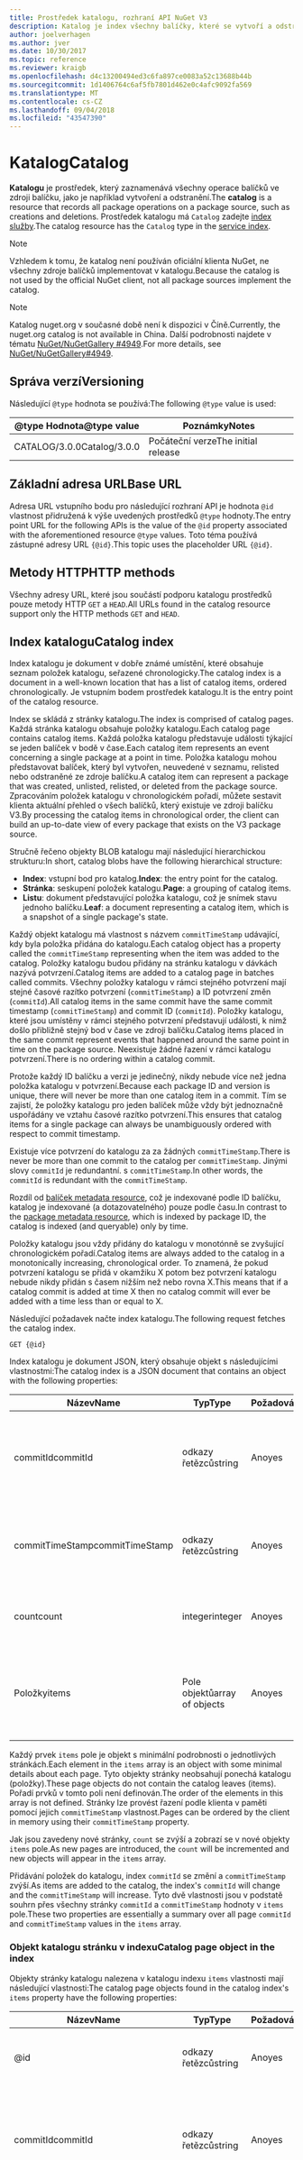 ```yaml
---
title: Prostředek katalogu, rozhraní API NuGet V3
description: Katalog je index všechny balíčky, které se vytvoří a odstraní na nuget.org.
author: joelverhagen
ms.author: jver
ms.date: 10/30/2017
ms.topic: reference
ms.reviewer: kraigb
ms.openlocfilehash: d4c13200494ed3c6fa897ce0083a52c13688b44b
ms.sourcegitcommit: 1d1406764c6af5fb7801d462e0c4afc9092fa569
ms.translationtype: MT
ms.contentlocale: cs-CZ
ms.lasthandoff: 09/04/2018
ms.locfileid: "43547390"
---
```

# <a name="catalog"></a><span data-ttu-id="dc92c-103">Katalog</span><span class="sxs-lookup"><span data-stu-id="dc92c-103">Catalog</span></span>

<span data-ttu-id="dc92c-104">**Katalogu** je prostředek, který zaznamenává všechny operace balíčků ve zdroji balíčku, jako je například vytvoření a odstranění.</span><span class="sxs-lookup"><span data-stu-id="dc92c-104">The **catalog** is a resource that records all package operations on a package source, such as creations and deletions.</span></span> <span data-ttu-id="dc92c-105">Prostředek katalogu má `Catalog` zadejte [index služby](service-index.md).</span><span class="sxs-lookup"><span data-stu-id="dc92c-105">The catalog resource has the `Catalog` type in the [service index](service-index.md).</span></span>

> [!Note]
> <span data-ttu-id="dc92c-106">Vzhledem k tomu, že katalog není používán oficiální klienta NuGet, ne všechny zdroje balíčků implementovat v katalogu.</span><span class="sxs-lookup"><span data-stu-id="dc92c-106">Because the catalog is not used by the official NuGet client, not all package sources implement the catalog.</span></span>

> [!Note]
> <span data-ttu-id="dc92c-107">Katalog nuget.org v současné době není k dispozici v Číně.</span><span class="sxs-lookup"><span data-stu-id="dc92c-107">Currently, the nuget.org catalog is not available in China.</span></span> <span data-ttu-id="dc92c-108">Další podrobnosti najdete v tématu [NuGet/NuGetGallery #4949](https://github.com/NuGet/NuGetGallery/issues/4949).</span><span class="sxs-lookup"><span data-stu-id="dc92c-108">For more details, see [NuGet/NuGetGallery#4949](https://github.com/NuGet/NuGetGallery/issues/4949).</span></span>

## <a name="versioning"></a><span data-ttu-id="dc92c-109">Správa verzí</span><span class="sxs-lookup"><span data-stu-id="dc92c-109">Versioning</span></span>

<span data-ttu-id="dc92c-110">Následující `@type` hodnota se používá:</span><span class="sxs-lookup"><span data-stu-id="dc92c-110">The following `@type` value is used:</span></span>

<span data-ttu-id="dc92c-111">@type Hodnota</span><span class="sxs-lookup"><span data-stu-id="dc92c-111">@type value</span></span>   | <span data-ttu-id="dc92c-112">Poznámky</span><span class="sxs-lookup"><span data-stu-id="dc92c-112">Notes</span></span>
------------- | -----
<span data-ttu-id="dc92c-113">CATALOG/3.0.0</span><span class="sxs-lookup"><span data-stu-id="dc92c-113">Catalog/3.0.0</span></span> | <span data-ttu-id="dc92c-114">Počáteční verze</span><span class="sxs-lookup"><span data-stu-id="dc92c-114">The initial release</span></span>

## <a name="base-url"></a><span data-ttu-id="dc92c-115">Základní adresa URL</span><span class="sxs-lookup"><span data-stu-id="dc92c-115">Base URL</span></span>

<span data-ttu-id="dc92c-116">Adresa URL vstupního bodu pro následující rozhraní API je hodnota `@id` vlastnost přidružená k výše uvedených prostředků `@type` hodnoty.</span><span class="sxs-lookup"><span data-stu-id="dc92c-116">The entry point URL for the following APIs is the value of the `@id` property associated with the aforementioned resource `@type` values.</span></span> <span data-ttu-id="dc92c-117">Toto téma používá zástupné adresy URL `{@id}`.</span><span class="sxs-lookup"><span data-stu-id="dc92c-117">This topic uses the placeholder URL `{@id}`.</span></span>

## <a name="http-methods"></a><span data-ttu-id="dc92c-118">Metody HTTP</span><span class="sxs-lookup"><span data-stu-id="dc92c-118">HTTP methods</span></span>

<span data-ttu-id="dc92c-119">Všechny adresy URL, které jsou součástí podporu katalogu prostředků pouze metody HTTP `GET` a `HEAD`.</span><span class="sxs-lookup"><span data-stu-id="dc92c-119">All URLs found in the catalog resource support only the HTTP methods `GET` and `HEAD`.</span></span>

## <a name="catalog-index"></a><span data-ttu-id="dc92c-120">Index katalogu</span><span class="sxs-lookup"><span data-stu-id="dc92c-120">Catalog index</span></span>

<span data-ttu-id="dc92c-121">Index katalogu je dokument v dobře známé umístění, které obsahuje seznam položek katalogu, seřazené chronologicky.</span><span class="sxs-lookup"><span data-stu-id="dc92c-121">The catalog index is a document in a well-known location that has a list of catalog items, ordered chronologically.</span></span> <span data-ttu-id="dc92c-122">Je vstupním bodem prostředek katalogu.</span><span class="sxs-lookup"><span data-stu-id="dc92c-122">It is the entry point of the catalog resource.</span></span>

<span data-ttu-id="dc92c-123">Index se skládá z stránky katalogu.</span><span class="sxs-lookup"><span data-stu-id="dc92c-123">The index is comprised of catalog pages.</span></span> <span data-ttu-id="dc92c-124">Každá stránka katalogu obsahuje položky katalogu.</span><span class="sxs-lookup"><span data-stu-id="dc92c-124">Each catalog page contains catalog items.</span></span> <span data-ttu-id="dc92c-125">Každá položka katalogu představuje události týkající se jeden balíček v bodě v čase.</span><span class="sxs-lookup"><span data-stu-id="dc92c-125">Each catalog item represents an event concerning a single package at a point in time.</span></span> <span data-ttu-id="dc92c-126">Položka katalogu mohou představovat balíček, který byl vytvořen, neuvedené v seznamu, relisted nebo odstraněné ze zdroje balíčku.</span><span class="sxs-lookup"><span data-stu-id="dc92c-126">A catalog item can represent a package that was created, unlisted, relisted, or deleted from the package source.</span></span> <span data-ttu-id="dc92c-127">Zpracováním položek katalogu v chronologickém pořadí, můžete sestavit klienta aktuální přehled o všech balíčků, který existuje ve zdroji balíčku V3.</span><span class="sxs-lookup"><span data-stu-id="dc92c-127">By processing the catalog items in chronological order, the client can build an up-to-date view of every package that exists on the V3 package source.</span></span>

<span data-ttu-id="dc92c-128">Stručně řečeno objekty BLOB katalogu mají následující hierarchickou strukturu:</span><span class="sxs-lookup"><span data-stu-id="dc92c-128">In short, catalog blobs have the following hierarchical structure:</span></span>

- <span data-ttu-id="dc92c-129">**Index**: vstupní bod pro katalog.</span><span class="sxs-lookup"><span data-stu-id="dc92c-129">**Index**: the entry point for the catalog.</span></span>
- <span data-ttu-id="dc92c-130">**Stránka**: seskupení položek katalogu.</span><span class="sxs-lookup"><span data-stu-id="dc92c-130">**Page**: a grouping of catalog items.</span></span>
- <span data-ttu-id="dc92c-131">**Listu**: dokument představující položka katalogu, což je snímek stavu jednoho balíčku.</span><span class="sxs-lookup"><span data-stu-id="dc92c-131">**Leaf**: a document representing a catalog item, which is a snapshot of a single package's state.</span></span>

<span data-ttu-id="dc92c-132">Každý objekt katalogu má vlastnost s názvem `commitTimeStamp` udávající, kdy byla položka přidána do katalogu.</span><span class="sxs-lookup"><span data-stu-id="dc92c-132">Each catalog object has a property called the `commitTimeStamp` representing when the item was added to the catalog.</span></span> <span data-ttu-id="dc92c-133">Položky katalogu budou přidány na stránku katalogu v dávkách nazývá potvrzení.</span><span class="sxs-lookup"><span data-stu-id="dc92c-133">Catalog items are added to a catalog page in batches called commits.</span></span> <span data-ttu-id="dc92c-134">Všechny položky katalogu v rámci stejného potvrzení mají stejné časové razítko potvrzení (`commitTimeStamp`) a ID potvrzení změn (`commitId`).</span><span class="sxs-lookup"><span data-stu-id="dc92c-134">All catalog items in the same commit have the same commit timestamp (`commitTimeStamp`) and commit ID (`commitId`).</span></span> <span data-ttu-id="dc92c-135">Položky katalogu, které jsou umístěny v rámci stejného potvrzení představují události, k nimž došlo přibližně stejný bod v čase ve zdroji balíčku.</span><span class="sxs-lookup"><span data-stu-id="dc92c-135">Catalog items placed in the same commit represent events that happened around the same point in time on the package source.</span></span> <span data-ttu-id="dc92c-136">Neexistuje žádné řazení v rámci katalogu potvrzení.</span><span class="sxs-lookup"><span data-stu-id="dc92c-136">There is no ordering within a catalog commit.</span></span>

<span data-ttu-id="dc92c-137">Protože každý ID balíčku a verzi je jedinečný, nikdy nebude více než jedna položka katalogu v potvrzení.</span><span class="sxs-lookup"><span data-stu-id="dc92c-137">Because each package ID and version is unique, there will never be more than one catalog item in a commit.</span></span> <span data-ttu-id="dc92c-138">Tím se zajistí, že položky katalogu pro jeden balíček může vždy být jednoznačně uspořádány ve vztahu časové razítko potvrzení.</span><span class="sxs-lookup"><span data-stu-id="dc92c-138">This ensures that catalog items for a single package can always be unambiguously ordered with respect to commit timestamp.</span></span>

<span data-ttu-id="dc92c-139">Existuje více potvrzení do katalogu za za žádných `commitTimeStamp`.</span><span class="sxs-lookup"><span data-stu-id="dc92c-139">There is never be more than one commit to the catalog per `commitTimeStamp`.</span></span> <span data-ttu-id="dc92c-140">Jinými slovy `commitId` je redundantní. s `commitTimeStamp`.</span><span class="sxs-lookup"><span data-stu-id="dc92c-140">In other words, the `commitId` is redundant with the `commitTimeStamp`.</span></span>

<span data-ttu-id="dc92c-141">Rozdíl od [balíček metadata resource](registration-base-url-resource.md), což je indexované podle ID balíčku, katalog je indexované (a dotazovatelného) pouze podle času.</span><span class="sxs-lookup"><span data-stu-id="dc92c-141">In contrast to the [package metadata resource](registration-base-url-resource.md), which is indexed by package ID, the catalog is indexed (and queryable) only by time.</span></span>

<span data-ttu-id="dc92c-142">Položky katalogu jsou vždy přidány do katalogu v monotónně se zvyšující chronologickém pořadí.</span><span class="sxs-lookup"><span data-stu-id="dc92c-142">Catalog items are always added to the catalog in a monotonically increasing, chronological order.</span></span> <span data-ttu-id="dc92c-143">To znamená, že pokud potvrzení katalogu se přidá v okamžiku X potom bez potvrzení katalogu nebude nikdy přidán s časem nižším než nebo rovna X.</span><span class="sxs-lookup"><span data-stu-id="dc92c-143">This means that if a catalog commit is added at time X then no catalog commit will ever be added with a time less than or equal to X.</span></span>

<span data-ttu-id="dc92c-144">Následující požadavek načte index katalogu.</span><span class="sxs-lookup"><span data-stu-id="dc92c-144">The following request fetches the catalog index.</span></span>

    GET {@id}

<span data-ttu-id="dc92c-145">Index katalogu je dokument JSON, který obsahuje objekt s následujícími vlastnostmi:</span><span class="sxs-lookup"><span data-stu-id="dc92c-145">The catalog index is a JSON document that contains an object with the following properties:</span></span>

<span data-ttu-id="dc92c-146">Název</span><span class="sxs-lookup"><span data-stu-id="dc92c-146">Name</span></span>            | <span data-ttu-id="dc92c-147">Typ</span><span class="sxs-lookup"><span data-stu-id="dc92c-147">Type</span></span>             | <span data-ttu-id="dc92c-148">Požadováno</span><span class="sxs-lookup"><span data-stu-id="dc92c-148">Required</span></span> | <span data-ttu-id="dc92c-149">Poznámky</span><span class="sxs-lookup"><span data-stu-id="dc92c-149">Notes</span></span>
--------------- | ---------------- | -------- | -----
<span data-ttu-id="dc92c-150">commitId</span><span class="sxs-lookup"><span data-stu-id="dc92c-150">commitId</span></span>        | <span data-ttu-id="dc92c-151">odkazy řetězců</span><span class="sxs-lookup"><span data-stu-id="dc92c-151">string</span></span>           | <span data-ttu-id="dc92c-152">Ano</span><span class="sxs-lookup"><span data-stu-id="dc92c-152">yes</span></span>      | <span data-ttu-id="dc92c-153">Jedinečné ID přidružené k nejnovějším potvrzení</span><span class="sxs-lookup"><span data-stu-id="dc92c-153">A unique ID associated with the most recent commit</span></span>
<span data-ttu-id="dc92c-154">commitTimeStamp</span><span class="sxs-lookup"><span data-stu-id="dc92c-154">commitTimeStamp</span></span> | <span data-ttu-id="dc92c-155">odkazy řetězců</span><span class="sxs-lookup"><span data-stu-id="dc92c-155">string</span></span>           | <span data-ttu-id="dc92c-156">Ano</span><span class="sxs-lookup"><span data-stu-id="dc92c-156">yes</span></span>      | <span data-ttu-id="dc92c-157">Časové razítko poslední potvrzení změn</span><span class="sxs-lookup"><span data-stu-id="dc92c-157">A timestamp of the most recent commit</span></span>
<span data-ttu-id="dc92c-158">count</span><span class="sxs-lookup"><span data-stu-id="dc92c-158">count</span></span>           | <span data-ttu-id="dc92c-159">integer</span><span class="sxs-lookup"><span data-stu-id="dc92c-159">integer</span></span>          | <span data-ttu-id="dc92c-160">Ano</span><span class="sxs-lookup"><span data-stu-id="dc92c-160">yes</span></span>      | <span data-ttu-id="dc92c-161">Počet stránek v indexu</span><span class="sxs-lookup"><span data-stu-id="dc92c-161">The number of pages in the index</span></span>
<span data-ttu-id="dc92c-162">Položky</span><span class="sxs-lookup"><span data-stu-id="dc92c-162">items</span></span>           | <span data-ttu-id="dc92c-163">Pole objektů</span><span class="sxs-lookup"><span data-stu-id="dc92c-163">array of objects</span></span> | <span data-ttu-id="dc92c-164">Ano</span><span class="sxs-lookup"><span data-stu-id="dc92c-164">yes</span></span>      | <span data-ttu-id="dc92c-165">Pole objektů, každý objekt představující stránku</span><span class="sxs-lookup"><span data-stu-id="dc92c-165">A array of objects, each object representing a page</span></span>

<span data-ttu-id="dc92c-166">Každý prvek `items` pole je objekt s minimální podrobnosti o jednotlivých stránkách.</span><span class="sxs-lookup"><span data-stu-id="dc92c-166">Each element in the `items` array is an object with some minimal details about each page.</span></span> <span data-ttu-id="dc92c-167">Tyto objekty stránky neobsahují ponechá katalogu (položky).</span><span class="sxs-lookup"><span data-stu-id="dc92c-167">These page objects do not contain the catalog leaves (items).</span></span> <span data-ttu-id="dc92c-168">Pořadí prvků v tomto poli není definován.</span><span class="sxs-lookup"><span data-stu-id="dc92c-168">The order of the elements in this array is not defined.</span></span> <span data-ttu-id="dc92c-169">Stránky lze provést řazení podle klienta v paměti pomocí jejich `commitTimeStamp` vlastnost.</span><span class="sxs-lookup"><span data-stu-id="dc92c-169">Pages can be ordered by the client in memory using their `commitTimeStamp` property.</span></span>

<span data-ttu-id="dc92c-170">Jak jsou zavedeny nové stránky, `count` se zvýší a zobrazí se v nové objekty `items` pole.</span><span class="sxs-lookup"><span data-stu-id="dc92c-170">As new pages are introduced, the `count` will be incremented and new objects will appear in the `items` array.</span></span>

<span data-ttu-id="dc92c-171">Přidávání položek do katalogu, index `commitId` se změní a `commitTimeStamp` zvýší.</span><span class="sxs-lookup"><span data-stu-id="dc92c-171">As items are added to the catalog, the index's `commitId` will change and the `commitTimeStamp` will increase.</span></span> <span data-ttu-id="dc92c-172">Tyto dvě vlastnosti jsou v podstatě souhrn přes všechny stránky `commitId` a `commitTimeStamp` hodnoty v `items` pole.</span><span class="sxs-lookup"><span data-stu-id="dc92c-172">These two properties are essentially a summary over all page `commitId` and `commitTimeStamp` values in the `items` array.</span></span>

### <a name="catalog-page-object-in-the-index"></a><span data-ttu-id="dc92c-173">Objekt katalogu stránku v indexu</span><span class="sxs-lookup"><span data-stu-id="dc92c-173">Catalog page object in the index</span></span>

<span data-ttu-id="dc92c-174">Objekty stránky katalogu nalezena v katalogu indexu `items` vlastnosti mají následující vlastnosti:</span><span class="sxs-lookup"><span data-stu-id="dc92c-174">The catalog page objects found in the catalog index's `items` property have the following properties:</span></span>

<span data-ttu-id="dc92c-175">Název</span><span class="sxs-lookup"><span data-stu-id="dc92c-175">Name</span></span>            | <span data-ttu-id="dc92c-176">Typ</span><span class="sxs-lookup"><span data-stu-id="dc92c-176">Type</span></span>    | <span data-ttu-id="dc92c-177">Požadováno</span><span class="sxs-lookup"><span data-stu-id="dc92c-177">Required</span></span> | <span data-ttu-id="dc92c-178">Poznámky</span><span class="sxs-lookup"><span data-stu-id="dc92c-178">Notes</span></span>
--------------- | ------- | -------- | -----
@id             | <span data-ttu-id="dc92c-179">odkazy řetězců</span><span class="sxs-lookup"><span data-stu-id="dc92c-179">string</span></span>  | <span data-ttu-id="dc92c-180">Ano</span><span class="sxs-lookup"><span data-stu-id="dc92c-180">yes</span></span>      | <span data-ttu-id="dc92c-181">Adresa URL stránky načtení katalogu</span><span class="sxs-lookup"><span data-stu-id="dc92c-181">The URL to fetch catalog page</span></span>
<span data-ttu-id="dc92c-182">commitId</span><span class="sxs-lookup"><span data-stu-id="dc92c-182">commitId</span></span>        | <span data-ttu-id="dc92c-183">odkazy řetězců</span><span class="sxs-lookup"><span data-stu-id="dc92c-183">string</span></span>  | <span data-ttu-id="dc92c-184">Ano</span><span class="sxs-lookup"><span data-stu-id="dc92c-184">yes</span></span>      | <span data-ttu-id="dc92c-185">Jedinečné ID přidružené k nejnovějším potvrzení na této stránce</span><span class="sxs-lookup"><span data-stu-id="dc92c-185">A unique ID associated with the most recent commit in this page</span></span>
<span data-ttu-id="dc92c-186">commitTimeStamp</span><span class="sxs-lookup"><span data-stu-id="dc92c-186">commitTimeStamp</span></span> | <span data-ttu-id="dc92c-187">odkazy řetězců</span><span class="sxs-lookup"><span data-stu-id="dc92c-187">string</span></span>  | <span data-ttu-id="dc92c-188">Ano</span><span class="sxs-lookup"><span data-stu-id="dc92c-188">yes</span></span>      | <span data-ttu-id="dc92c-189">Časové razítko poslední potvrzení změn na této stránce</span><span class="sxs-lookup"><span data-stu-id="dc92c-189">A timestamp of the most recent commit in this page</span></span>
<span data-ttu-id="dc92c-190">count</span><span class="sxs-lookup"><span data-stu-id="dc92c-190">count</span></span>           | <span data-ttu-id="dc92c-191">integer</span><span class="sxs-lookup"><span data-stu-id="dc92c-191">integer</span></span> | <span data-ttu-id="dc92c-192">Ano</span><span class="sxs-lookup"><span data-stu-id="dc92c-192">yes</span></span>      | <span data-ttu-id="dc92c-193">Počet položek na stránce katalog</span><span class="sxs-lookup"><span data-stu-id="dc92c-193">The number of items in the catalog page</span></span>

<span data-ttu-id="dc92c-194">Rozdíl od [balíček metadata resource](registration-base-url-resource.md) což v některých případech inlines opustí do indexu, nechá katalogu nikdy jsou vloženy do indexu a musí být vždy získána pomocí stránky `@id` adresy URL.</span><span class="sxs-lookup"><span data-stu-id="dc92c-194">In contrast to the [package metadata resource](registration-base-url-resource.md) which in some cases inlines leaves into the index, catalog leaves are never inlined into the index and must always be fetched by using the page's `@id` URL.</span></span>

### <a name="sample-request"></a><span data-ttu-id="dc92c-195">Ukázková žádost</span><span class="sxs-lookup"><span data-stu-id="dc92c-195">Sample request</span></span>

    GET https://api.nuget.org/v3/catalog0/index.json

### <a name="sample-response"></a><span data-ttu-id="dc92c-196">Ukázková odpověď</span><span class="sxs-lookup"><span data-stu-id="dc92c-196">Sample response</span></span>

[!code-JSON [catalog-index.json](./_data/catalog-index.json)]

## <a name="catalog-page"></a><span data-ttu-id="dc92c-197">Katalog stránky</span><span class="sxs-lookup"><span data-stu-id="dc92c-197">Catalog page</span></span>

<span data-ttu-id="dc92c-198">Na stránce katalogu je kolekce položek katalogu.</span><span class="sxs-lookup"><span data-stu-id="dc92c-198">The catalog page is a collection of catalog items.</span></span> <span data-ttu-id="dc92c-199">Je načíst pomocí jedné z dokumentu `@id` nalezeny hodnoty v katalogu indexu.</span><span class="sxs-lookup"><span data-stu-id="dc92c-199">It is a document fetched using one of the `@id` values found in the catalog index.</span></span> <span data-ttu-id="dc92c-200">Adresa URL stránky katalogu tudíž předvídatelný a by měly být zjištěny pomocí pouze index katalogu.</span><span class="sxs-lookup"><span data-stu-id="dc92c-200">The URL to a catalog page is not intended to be predictable and should be discovered using only the catalog index.</span></span>

<span data-ttu-id="dc92c-201">Přidání nových položek katalogu se na stránku v katalogu index pouze s nejvyšší časové razítko potvrzení nebo na novou stránku.</span><span class="sxs-lookup"><span data-stu-id="dc92c-201">New catalog items are added to the page in the catalog index only with the highest commit timestamp or to a new page.</span></span> <span data-ttu-id="dc92c-202">Po přidání na stránku s vyšší časové razítko potvrzení do katalogu starší stránky nikdy k přidání nebo změně.</span><span class="sxs-lookup"><span data-stu-id="dc92c-202">Once a page with a higher commit timestamp is added to the catalog, older pages are never added to or changed.</span></span>

<span data-ttu-id="dc92c-203">Katalog stránky dokumentu je objekt JSON s následujícími vlastnostmi:</span><span class="sxs-lookup"><span data-stu-id="dc92c-203">The catalog page document is a JSON object with the following properties:</span></span>

<span data-ttu-id="dc92c-204">Název</span><span class="sxs-lookup"><span data-stu-id="dc92c-204">Name</span></span>            | <span data-ttu-id="dc92c-205">Typ</span><span class="sxs-lookup"><span data-stu-id="dc92c-205">Type</span></span>             | <span data-ttu-id="dc92c-206">Požadováno</span><span class="sxs-lookup"><span data-stu-id="dc92c-206">Required</span></span> | <span data-ttu-id="dc92c-207">Poznámky</span><span class="sxs-lookup"><span data-stu-id="dc92c-207">Notes</span></span>
--------------- | ---------------- | -------- | -----
<span data-ttu-id="dc92c-208">commitId</span><span class="sxs-lookup"><span data-stu-id="dc92c-208">commitId</span></span>        | <span data-ttu-id="dc92c-209">odkazy řetězců</span><span class="sxs-lookup"><span data-stu-id="dc92c-209">string</span></span>           | <span data-ttu-id="dc92c-210">Ano</span><span class="sxs-lookup"><span data-stu-id="dc92c-210">yes</span></span>      | <span data-ttu-id="dc92c-211">Jedinečné ID přidružené k nejnovějším potvrzení na této stránce</span><span class="sxs-lookup"><span data-stu-id="dc92c-211">A unique ID associated with the most recent commit in this page</span></span>
<span data-ttu-id="dc92c-212">commitTimeStamp</span><span class="sxs-lookup"><span data-stu-id="dc92c-212">commitTimeStamp</span></span> | <span data-ttu-id="dc92c-213">odkazy řetězců</span><span class="sxs-lookup"><span data-stu-id="dc92c-213">string</span></span>           | <span data-ttu-id="dc92c-214">Ano</span><span class="sxs-lookup"><span data-stu-id="dc92c-214">yes</span></span>      | <span data-ttu-id="dc92c-215">Časové razítko poslední potvrzení změn na této stránce</span><span class="sxs-lookup"><span data-stu-id="dc92c-215">A timestamp of the most recent commit in this page</span></span>
<span data-ttu-id="dc92c-216">count</span><span class="sxs-lookup"><span data-stu-id="dc92c-216">count</span></span>           | <span data-ttu-id="dc92c-217">integer</span><span class="sxs-lookup"><span data-stu-id="dc92c-217">integer</span></span>          | <span data-ttu-id="dc92c-218">Ano</span><span class="sxs-lookup"><span data-stu-id="dc92c-218">yes</span></span>      | <span data-ttu-id="dc92c-219">Počet položek na stránce</span><span class="sxs-lookup"><span data-stu-id="dc92c-219">The number of items in the page</span></span>
<span data-ttu-id="dc92c-220">Položky</span><span class="sxs-lookup"><span data-stu-id="dc92c-220">items</span></span>           | <span data-ttu-id="dc92c-221">Pole objektů</span><span class="sxs-lookup"><span data-stu-id="dc92c-221">array of objects</span></span> | <span data-ttu-id="dc92c-222">Ano</span><span class="sxs-lookup"><span data-stu-id="dc92c-222">yes</span></span>      | <span data-ttu-id="dc92c-223">Položky katalogu na této stránce</span><span class="sxs-lookup"><span data-stu-id="dc92c-223">The catalog items in this page</span></span>
<span data-ttu-id="dc92c-224">Nadřazené</span><span class="sxs-lookup"><span data-stu-id="dc92c-224">parent</span></span>          | <span data-ttu-id="dc92c-225">odkazy řetězců</span><span class="sxs-lookup"><span data-stu-id="dc92c-225">string</span></span>           | <span data-ttu-id="dc92c-226">Ano</span><span class="sxs-lookup"><span data-stu-id="dc92c-226">yes</span></span>      | <span data-ttu-id="dc92c-227">Adresa URL indexu katalogu</span><span class="sxs-lookup"><span data-stu-id="dc92c-227">A URL to the catalog index</span></span>

<span data-ttu-id="dc92c-228">Každý prvek `items` pole je objekt s minimální podrobnosti o položky katalogu.</span><span class="sxs-lookup"><span data-stu-id="dc92c-228">Each element in the `items` array is an object with some minimal details about the catalog item.</span></span> <span data-ttu-id="dc92c-229">Tyto objekty položky neobsahují všechna data položky katalogu.</span><span class="sxs-lookup"><span data-stu-id="dc92c-229">These item objects do not contain all of the catalog item's data.</span></span> <span data-ttu-id="dc92c-230">Pořadí položek na stránce `items` pole není definován.</span><span class="sxs-lookup"><span data-stu-id="dc92c-230">The order of the items in the page's `items` array is not defined.</span></span> <span data-ttu-id="dc92c-231">Položky lze provést řazení podle klienta v paměti pomocí jejich `commitTimeStamp` vlastnost.</span><span class="sxs-lookup"><span data-stu-id="dc92c-231">Items can be ordered by the client in memory using their `commitTimeStamp` property.</span></span>

<span data-ttu-id="dc92c-232">Počet položek katalogu na stránce je definován implementací serveru.</span><span class="sxs-lookup"><span data-stu-id="dc92c-232">The number of catalog items in a page is defined by server implementation.</span></span> <span data-ttu-id="dc92c-233">Pro nuget.org je maximálně 550 položek na každé stránce, ale skutečný počet může být menší pro některé stránky v závislosti na velikosti další dávku potvrzení v bodě v čase.</span><span class="sxs-lookup"><span data-stu-id="dc92c-233">For nuget.org, there are at most 550 items in each page, although the actual number may be smaller for some pages depending on the size of the next commit batch at the point in time.</span></span>

<span data-ttu-id="dc92c-234">Zavedeném nových položek `count` je objektům katalogu přičítání a nové položky se zobrazí v `items` pole.</span><span class="sxs-lookup"><span data-stu-id="dc92c-234">As new items are introduced, the `count` is incremented and new catalog item objects appear in the `items` array.</span></span>

<span data-ttu-id="dc92c-235">Při přidání položky na stránku `commitId` změny a `commitTimeStamp` zvyšuje.</span><span class="sxs-lookup"><span data-stu-id="dc92c-235">As items are added to the page, the `commitId` changes and the `commitTimeStamp` increases.</span></span> <span data-ttu-id="dc92c-236">Tyto dvě vlastnosti jsou v podstatě přehled napříč všemi `commitId` a `commitTimeStamp` hodnoty v `items` pole.</span><span class="sxs-lookup"><span data-stu-id="dc92c-236">These two properties are essentially a summary over all `commitId` and `commitTimeStamp` values in the `items` array.</span></span>

### <a name="catalog-item-object-in-a-page"></a><span data-ttu-id="dc92c-237">Objekt položky na stránce katalogu</span><span class="sxs-lookup"><span data-stu-id="dc92c-237">Catalog item object in a page</span></span>

<span data-ttu-id="dc92c-238">Najít objekty položky katalogu na stránce katalog `items` vlastnosti mají následující vlastnosti:</span><span class="sxs-lookup"><span data-stu-id="dc92c-238">The catalog item objects found in the catalog page's `items` property have the following properties:</span></span>

<span data-ttu-id="dc92c-239">Název</span><span class="sxs-lookup"><span data-stu-id="dc92c-239">Name</span></span>            | <span data-ttu-id="dc92c-240">Typ</span><span class="sxs-lookup"><span data-stu-id="dc92c-240">Type</span></span>    | <span data-ttu-id="dc92c-241">Požadováno</span><span class="sxs-lookup"><span data-stu-id="dc92c-241">Required</span></span> | <span data-ttu-id="dc92c-242">Poznámky</span><span class="sxs-lookup"><span data-stu-id="dc92c-242">Notes</span></span>
--------------- | ------- | -------- | -----
@id             | <span data-ttu-id="dc92c-243">odkazy řetězců</span><span class="sxs-lookup"><span data-stu-id="dc92c-243">string</span></span>  | <span data-ttu-id="dc92c-244">Ano</span><span class="sxs-lookup"><span data-stu-id="dc92c-244">yes</span></span>      | <span data-ttu-id="dc92c-245">Adresa URL pro načtení položky katalogu</span><span class="sxs-lookup"><span data-stu-id="dc92c-245">The URL to fetch the catalog item</span></span>
@type           | <span data-ttu-id="dc92c-246">odkazy řetězců</span><span class="sxs-lookup"><span data-stu-id="dc92c-246">string</span></span>  | <span data-ttu-id="dc92c-247">Ano</span><span class="sxs-lookup"><span data-stu-id="dc92c-247">yes</span></span>      | <span data-ttu-id="dc92c-248">Typ položky katalogu</span><span class="sxs-lookup"><span data-stu-id="dc92c-248">The type of the catalog item</span></span>
<span data-ttu-id="dc92c-249">commitId</span><span class="sxs-lookup"><span data-stu-id="dc92c-249">commitId</span></span>        | <span data-ttu-id="dc92c-250">odkazy řetězců</span><span class="sxs-lookup"><span data-stu-id="dc92c-250">string</span></span>  | <span data-ttu-id="dc92c-251">Ano</span><span class="sxs-lookup"><span data-stu-id="dc92c-251">yes</span></span>      | <span data-ttu-id="dc92c-252">ID potvrzení změn, které jsou přidružené k této položky katalogu</span><span class="sxs-lookup"><span data-stu-id="dc92c-252">The commit ID associated with this catalog item</span></span>
<span data-ttu-id="dc92c-253">commitTimeStamp</span><span class="sxs-lookup"><span data-stu-id="dc92c-253">commitTimeStamp</span></span> | <span data-ttu-id="dc92c-254">odkazy řetězců</span><span class="sxs-lookup"><span data-stu-id="dc92c-254">string</span></span>  | <span data-ttu-id="dc92c-255">Ano</span><span class="sxs-lookup"><span data-stu-id="dc92c-255">yes</span></span>      | <span data-ttu-id="dc92c-256">Časové razítko potvrzení této položky katalogu</span><span class="sxs-lookup"><span data-stu-id="dc92c-256">The commit timestamp of this catalog item</span></span>
<span data-ttu-id="dc92c-257">nuget:ID</span><span class="sxs-lookup"><span data-stu-id="dc92c-257">nuget:id</span></span>        | <span data-ttu-id="dc92c-258">odkazy řetězců</span><span class="sxs-lookup"><span data-stu-id="dc92c-258">string</span></span>  | <span data-ttu-id="dc92c-259">Ano</span><span class="sxs-lookup"><span data-stu-id="dc92c-259">yes</span></span>      | <span data-ttu-id="dc92c-260">ID balíčku, týkající se tohoto listu</span><span class="sxs-lookup"><span data-stu-id="dc92c-260">The package ID that this leaf is related to</span></span>
<span data-ttu-id="dc92c-261">nuget:Version</span><span class="sxs-lookup"><span data-stu-id="dc92c-261">nuget:version</span></span>   | <span data-ttu-id="dc92c-262">odkazy řetězců</span><span class="sxs-lookup"><span data-stu-id="dc92c-262">string</span></span>  | <span data-ttu-id="dc92c-263">Ano</span><span class="sxs-lookup"><span data-stu-id="dc92c-263">yes</span></span>      | <span data-ttu-id="dc92c-264">Verze balíčku, týkající se tohoto listu</span><span class="sxs-lookup"><span data-stu-id="dc92c-264">The package version that this leaf is related to</span></span>

<span data-ttu-id="dc92c-265">`@type` Hodnota bude jeden z následujících dvou hodnot:</span><span class="sxs-lookup"><span data-stu-id="dc92c-265">The `@type` value will be one of the following two values:</span></span>

1. <span data-ttu-id="dc92c-266">`nuget:PackageDetails`: to odpovídá `PackageDetails` typu v dokumentu katalogu typu list.</span><span class="sxs-lookup"><span data-stu-id="dc92c-266">`nuget:PackageDetails`: this corresponds to `PackageDetails` type in the catalog leaf document.</span></span>
1. <span data-ttu-id="dc92c-267">`nuget:PackageDelete`: to odpovídá `PackageDelete` typu v dokumentu katalogu typu list.</span><span class="sxs-lookup"><span data-stu-id="dc92c-267">`nuget:PackageDelete`: this corresponds to the `PackageDelete` type in the catalog leaf document.</span></span>

<span data-ttu-id="dc92c-268">Další informace o tom, co každý typ znamená, najdete v článku [odpovídající položky typu](#item-types) níže.</span><span class="sxs-lookup"><span data-stu-id="dc92c-268">For more details about what each type means, see the [corresponding items type](#item-types) below.</span></span>

### <a name="sample-request"></a><span data-ttu-id="dc92c-269">Ukázková žádost</span><span class="sxs-lookup"><span data-stu-id="dc92c-269">Sample request</span></span>

    GET https://api.nuget.org/v3/catalog0/page2926.json

### <a name="sample-response"></a><span data-ttu-id="dc92c-270">Ukázková odpověď</span><span class="sxs-lookup"><span data-stu-id="dc92c-270">Sample response</span></span>

[!code-JSON [catalog-page.json](./_data/catalog-page.json)]

## <a name="catalog-leaf"></a><span data-ttu-id="dc92c-271">Katalog listu</span><span class="sxs-lookup"><span data-stu-id="dc92c-271">Catalog leaf</span></span>

<span data-ttu-id="dc92c-272">Katalog typu list obsahuje metadata o konkrétní ID a verzi v určitém okamžiku v čase.</span><span class="sxs-lookup"><span data-stu-id="dc92c-272">The catalog leaf contains metadata about a specific package ID and version at some point in time.</span></span> <span data-ttu-id="dc92c-273">Je načtena pomocí dokumentu `@id` hodnota nalezena v katalogu stránky.</span><span class="sxs-lookup"><span data-stu-id="dc92c-273">It is a document fetched using the `@id` value found in a catalog page.</span></span> <span data-ttu-id="dc92c-274">Adresa URL na list katalogu považovat předvídatelný a by měly být zjištěny pomocí pouze stránky katalogu.</span><span class="sxs-lookup"><span data-stu-id="dc92c-274">The URL to a catalog leaf is not intended to be predictable and should be discovered using only a catalog page.</span></span>

<span data-ttu-id="dc92c-275">Dokument listu katalogu je objekt JSON s následujícími vlastnostmi:</span><span class="sxs-lookup"><span data-stu-id="dc92c-275">The catalog leaf document is a JSON object with the following properties:</span></span>

<span data-ttu-id="dc92c-276">Název</span><span class="sxs-lookup"><span data-stu-id="dc92c-276">Name</span></span>                    | <span data-ttu-id="dc92c-277">Typ</span><span class="sxs-lookup"><span data-stu-id="dc92c-277">Type</span></span>                       | <span data-ttu-id="dc92c-278">Požadováno</span><span class="sxs-lookup"><span data-stu-id="dc92c-278">Required</span></span> | <span data-ttu-id="dc92c-279">Poznámky</span><span class="sxs-lookup"><span data-stu-id="dc92c-279">Notes</span></span>
----------------------- | -------------------------- | -------- | -----
@type                   | <span data-ttu-id="dc92c-280">řetězec nebo pole řetězců</span><span class="sxs-lookup"><span data-stu-id="dc92c-280">string or array of strings</span></span> | <span data-ttu-id="dc92c-281">Ano</span><span class="sxs-lookup"><span data-stu-id="dc92c-281">yes</span></span>      | <span data-ttu-id="dc92c-282">Typy položek katalogu</span><span class="sxs-lookup"><span data-stu-id="dc92c-282">The type(s) of the catalog item</span></span>
<span data-ttu-id="dc92c-283">katalog: commitId</span><span class="sxs-lookup"><span data-stu-id="dc92c-283">catalog:commitId</span></span>        | <span data-ttu-id="dc92c-284">odkazy řetězců</span><span class="sxs-lookup"><span data-stu-id="dc92c-284">string</span></span>                     | <span data-ttu-id="dc92c-285">Ano</span><span class="sxs-lookup"><span data-stu-id="dc92c-285">yes</span></span>      | <span data-ttu-id="dc92c-286">ID potvrzení změn přidružené k této položky katalogu</span><span class="sxs-lookup"><span data-stu-id="dc92c-286">A commit ID associated with this catalog item</span></span>
<span data-ttu-id="dc92c-287">catalog:commitTimeStamp</span><span class="sxs-lookup"><span data-stu-id="dc92c-287">catalog:commitTimeStamp</span></span> | <span data-ttu-id="dc92c-288">odkazy řetězců</span><span class="sxs-lookup"><span data-stu-id="dc92c-288">string</span></span>                     | <span data-ttu-id="dc92c-289">Ano</span><span class="sxs-lookup"><span data-stu-id="dc92c-289">yes</span></span>      | <span data-ttu-id="dc92c-290">Časové razítko potvrzení této položky katalogu</span><span class="sxs-lookup"><span data-stu-id="dc92c-290">The commit timestamp of this catalog item</span></span>
<span data-ttu-id="dc92c-291">id</span><span class="sxs-lookup"><span data-stu-id="dc92c-291">id</span></span>                      | <span data-ttu-id="dc92c-292">odkazy řetězců</span><span class="sxs-lookup"><span data-stu-id="dc92c-292">string</span></span>                     | <span data-ttu-id="dc92c-293">Ano</span><span class="sxs-lookup"><span data-stu-id="dc92c-293">yes</span></span>      | <span data-ttu-id="dc92c-294">ID balíčku položky katalogu</span><span class="sxs-lookup"><span data-stu-id="dc92c-294">The package ID of the catalog item</span></span>
<span data-ttu-id="dc92c-295">Publikování</span><span class="sxs-lookup"><span data-stu-id="dc92c-295">published</span></span>               | <span data-ttu-id="dc92c-296">odkazy řetězců</span><span class="sxs-lookup"><span data-stu-id="dc92c-296">string</span></span>                     | <span data-ttu-id="dc92c-297">Ano</span><span class="sxs-lookup"><span data-stu-id="dc92c-297">yes</span></span>      | <span data-ttu-id="dc92c-298">Položka katalogu datum publikování balíčku</span><span class="sxs-lookup"><span data-stu-id="dc92c-298">The published date of the package catalog item</span></span>
<span data-ttu-id="dc92c-299">verze</span><span class="sxs-lookup"><span data-stu-id="dc92c-299">version</span></span>                 | <span data-ttu-id="dc92c-300">odkazy řetězců</span><span class="sxs-lookup"><span data-stu-id="dc92c-300">string</span></span>                     | <span data-ttu-id="dc92c-301">Ano</span><span class="sxs-lookup"><span data-stu-id="dc92c-301">yes</span></span>      | <span data-ttu-id="dc92c-302">Verze balíčku položky katalogu</span><span class="sxs-lookup"><span data-stu-id="dc92c-302">The package version of the catalog item</span></span>

### <a name="item-types"></a><span data-ttu-id="dc92c-303">Typy položek</span><span class="sxs-lookup"><span data-stu-id="dc92c-303">Item types</span></span>

<span data-ttu-id="dc92c-304">`@type` Vlastnosti je string nebo pole řetězců.</span><span class="sxs-lookup"><span data-stu-id="dc92c-304">The `@type` property is a string or array of strings.</span></span> <span data-ttu-id="dc92c-305">Pro usnadnění práce Pokud `@type` hodnota je řetězec, mají být považována za jakékoli pole o velikosti jednoho.</span><span class="sxs-lookup"><span data-stu-id="dc92c-305">For convenience, if the `@type` value is a string, it should be treated as any array of size one.</span></span> <span data-ttu-id="dc92c-306">Ne všechny možné hodnoty pro `@type` jsou popsány.</span><span class="sxs-lookup"><span data-stu-id="dc92c-306">Not all possible values for `@type` are documented.</span></span> <span data-ttu-id="dc92c-307">Každá položka katalogu má ale přesně jednu ze dvou následujících hodnot typu řetězec:</span><span class="sxs-lookup"><span data-stu-id="dc92c-307">However, each catalog item has exactly one of the two following string type values:</span></span>

1. <span data-ttu-id="dc92c-308">`PackageDetails`: představuje snímek metadata balíčků</span><span class="sxs-lookup"><span data-stu-id="dc92c-308">`PackageDetails`: represents a snapshot of package metadata</span></span>
1. <span data-ttu-id="dc92c-309">`PackageDelete`: představuje balíček, který byl odstraněn</span><span class="sxs-lookup"><span data-stu-id="dc92c-309">`PackageDelete`: represents a package that was deleted</span></span>

### <a name="package-details-catalog-items"></a><span data-ttu-id="dc92c-310">Podrobnosti balíčku položek katalogu</span><span class="sxs-lookup"><span data-stu-id="dc92c-310">Package details catalog items</span></span>

<span data-ttu-id="dc92c-311">Položky s typem katalogu `PackageDetails` obsahují snímek metadat balíčku pro určitý balíček (kombinaci ID a verzi).</span><span class="sxs-lookup"><span data-stu-id="dc92c-311">Catalog items with the type `PackageDetails` contain a snapshot of package metadata for a specific package (ID and version combination).</span></span> <span data-ttu-id="dc92c-312">Katalogové položky podrobnosti balíčku je vytvořen, pokud zdroj balíčku, zaznamená některý z následujících scénářů:</span><span class="sxs-lookup"><span data-stu-id="dc92c-312">A package details catalog item is produced when a package source encounters any of the following scenarios:</span></span>

1. <span data-ttu-id="dc92c-313">Balíček je **vloženo**.</span><span class="sxs-lookup"><span data-stu-id="dc92c-313">A package is **pushed**.</span></span>
1. <span data-ttu-id="dc92c-314">Balíček je **uvedené**.</span><span class="sxs-lookup"><span data-stu-id="dc92c-314">A package is **listed**.</span></span>
1. <span data-ttu-id="dc92c-315">Balíček je **neuvedené**.</span><span class="sxs-lookup"><span data-stu-id="dc92c-315">A package is **unlisted**.</span></span>
1. <span data-ttu-id="dc92c-316">Balíček je **přeformátování**.</span><span class="sxs-lookup"><span data-stu-id="dc92c-316">A package is **reflowed**.</span></span>

<span data-ttu-id="dc92c-317">Přeformátování balíčku je pro správu gesta, která v podstatě generuje falešné oznámení o existující balíček bez jediné změny na samotném balíčku.</span><span class="sxs-lookup"><span data-stu-id="dc92c-317">A package reflow is an administrative gesture that essentially generates a fake push of an existing package with no changes to the package itself.</span></span> <span data-ttu-id="dc92c-318">Na nuget.org se používá přeformátování po opravě chyby v jednom z úlohy na pozadí, které využívají katalogu.</span><span class="sxs-lookup"><span data-stu-id="dc92c-318">On nuget.org, a reflow is used after fixing a bug in one of the background jobs which consume the catalog.</span></span>

<span data-ttu-id="dc92c-319">Klienti využívání položky katalogu by se neměly pokoušet zjistit, které z těchto scénářů vytvořené položky katalogu.</span><span class="sxs-lookup"><span data-stu-id="dc92c-319">Clients consuming the catalog items should not attempt to determine which of these scenarios produced the catalog item.</span></span> <span data-ttu-id="dc92c-320">Místo toho by měl jednoduše aktualizaci klienta udržována zobrazení ani index pomocí metadat obsažených v položky katalogu.</span><span class="sxs-lookup"><span data-stu-id="dc92c-320">Instead, the client should simply update any maintained view or index with the metadata contained in the catalog item.</span></span> <span data-ttu-id="dc92c-321">Kromě toho by měla řádně zpracovat duplicitní nebo nadbytečné katalogových položek (idempotently).</span><span class="sxs-lookup"><span data-stu-id="dc92c-321">Furthermore, duplicate or redundant catalog items should be handled gracefully (idempotently).</span></span>

<span data-ttu-id="dc92c-322">Položky katalogu podrobnosti balíčku mají následující vlastnosti kromě těch [na všechny listy katalogu](#catalog-leaf).</span><span class="sxs-lookup"><span data-stu-id="dc92c-322">Package details catalog items have the following properties in addition to those [included on all catalog leaves](#catalog-leaf).</span></span>

<span data-ttu-id="dc92c-323">Název</span><span class="sxs-lookup"><span data-stu-id="dc92c-323">Name</span></span>                    | <span data-ttu-id="dc92c-324">Typ</span><span class="sxs-lookup"><span data-stu-id="dc92c-324">Type</span></span>                       | <span data-ttu-id="dc92c-325">Požadováno</span><span class="sxs-lookup"><span data-stu-id="dc92c-325">Required</span></span> | <span data-ttu-id="dc92c-326">Poznámky</span><span class="sxs-lookup"><span data-stu-id="dc92c-326">Notes</span></span>
----------------------- | -------------------------- | -------- | -----
<span data-ttu-id="dc92c-327">Autoři</span><span class="sxs-lookup"><span data-stu-id="dc92c-327">authors</span></span>                 | <span data-ttu-id="dc92c-328">odkazy řetězců</span><span class="sxs-lookup"><span data-stu-id="dc92c-328">string</span></span>                     | <span data-ttu-id="dc92c-329">Ne</span><span class="sxs-lookup"><span data-stu-id="dc92c-329">no</span></span>       |
<span data-ttu-id="dc92c-330">Vytvoření</span><span class="sxs-lookup"><span data-stu-id="dc92c-330">created</span></span>                 | <span data-ttu-id="dc92c-331">odkazy řetězců</span><span class="sxs-lookup"><span data-stu-id="dc92c-331">string</span></span>                     | <span data-ttu-id="dc92c-332">Ne</span><span class="sxs-lookup"><span data-stu-id="dc92c-332">no</span></span>       | <span data-ttu-id="dc92c-333">Časové razítko z při prvním vytvoření balíčku.</span><span class="sxs-lookup"><span data-stu-id="dc92c-333">A timestamp of when the package was first created.</span></span> <span data-ttu-id="dc92c-334">Základní vlastnosti: `published`.</span><span class="sxs-lookup"><span data-stu-id="dc92c-334">Fallback property: `published`.</span></span>
<span data-ttu-id="dc92c-335">dependencyGroups</span><span class="sxs-lookup"><span data-stu-id="dc92c-335">dependencyGroups</span></span>        | <span data-ttu-id="dc92c-336">Pole objektů</span><span class="sxs-lookup"><span data-stu-id="dc92c-336">array of objects</span></span>           | <span data-ttu-id="dc92c-337">Ne</span><span class="sxs-lookup"><span data-stu-id="dc92c-337">no</span></span>       | <span data-ttu-id="dc92c-338">Stejný formát jako [balíček metadata resource](registration-base-url-resource.md#package-dependency-group)</span><span class="sxs-lookup"><span data-stu-id="dc92c-338">Same format as the [package metadata resource](registration-base-url-resource.md#package-dependency-group)</span></span>
<span data-ttu-id="dc92c-339">description</span><span class="sxs-lookup"><span data-stu-id="dc92c-339">description</span></span>             | <span data-ttu-id="dc92c-340">odkazy řetězců</span><span class="sxs-lookup"><span data-stu-id="dc92c-340">string</span></span>                     | <span data-ttu-id="dc92c-341">Ne</span><span class="sxs-lookup"><span data-stu-id="dc92c-341">no</span></span>       |
<span data-ttu-id="dc92c-342">IconUrl</span><span class="sxs-lookup"><span data-stu-id="dc92c-342">iconUrl</span></span>                 | <span data-ttu-id="dc92c-343">odkazy řetězců</span><span class="sxs-lookup"><span data-stu-id="dc92c-343">string</span></span>                     | <span data-ttu-id="dc92c-344">Ne</span><span class="sxs-lookup"><span data-stu-id="dc92c-344">no</span></span>       |
<span data-ttu-id="dc92c-345">isPrerelease</span><span class="sxs-lookup"><span data-stu-id="dc92c-345">isPrerelease</span></span>            | <span data-ttu-id="dc92c-346">Logická hodnota</span><span class="sxs-lookup"><span data-stu-id="dc92c-346">boolean</span></span>                    | <span data-ttu-id="dc92c-347">Ne</span><span class="sxs-lookup"><span data-stu-id="dc92c-347">no</span></span>       | <span data-ttu-id="dc92c-348">Určuje, jestli je předběžná verze balíčku.</span><span class="sxs-lookup"><span data-stu-id="dc92c-348">Whether or not the package version is prerelease.</span></span> <span data-ttu-id="dc92c-349">Můžete zjistit z `version`.</span><span class="sxs-lookup"><span data-stu-id="dc92c-349">Can be detected from `version`.</span></span>
<span data-ttu-id="dc92c-350">jazyk</span><span class="sxs-lookup"><span data-stu-id="dc92c-350">language</span></span>                | <span data-ttu-id="dc92c-351">odkazy řetězců</span><span class="sxs-lookup"><span data-stu-id="dc92c-351">string</span></span>                     | <span data-ttu-id="dc92c-352">Ne</span><span class="sxs-lookup"><span data-stu-id="dc92c-352">no</span></span>       |
<span data-ttu-id="dc92c-353">LicenseUrl</span><span class="sxs-lookup"><span data-stu-id="dc92c-353">licenseUrl</span></span>              | <span data-ttu-id="dc92c-354">odkazy řetězců</span><span class="sxs-lookup"><span data-stu-id="dc92c-354">string</span></span>                     | <span data-ttu-id="dc92c-355">Ne</span><span class="sxs-lookup"><span data-stu-id="dc92c-355">no</span></span>       |
<span data-ttu-id="dc92c-356">uvedené v seznamu</span><span class="sxs-lookup"><span data-stu-id="dc92c-356">listed</span></span>                  | <span data-ttu-id="dc92c-357">Logická hodnota</span><span class="sxs-lookup"><span data-stu-id="dc92c-357">boolean</span></span>                    | <span data-ttu-id="dc92c-358">Ne</span><span class="sxs-lookup"><span data-stu-id="dc92c-358">no</span></span>       | <span data-ttu-id="dc92c-359">Určuje, jestli je balíček uvedený</span><span class="sxs-lookup"><span data-stu-id="dc92c-359">Whether or not the package is listed</span></span>
<span data-ttu-id="dc92c-360">MinClientVersion</span><span class="sxs-lookup"><span data-stu-id="dc92c-360">minClientVersion</span></span>        | <span data-ttu-id="dc92c-361">odkazy řetězců</span><span class="sxs-lookup"><span data-stu-id="dc92c-361">string</span></span>                     | <span data-ttu-id="dc92c-362">Ne</span><span class="sxs-lookup"><span data-stu-id="dc92c-362">no</span></span>       |
<span data-ttu-id="dc92c-363">packageHash</span><span class="sxs-lookup"><span data-stu-id="dc92c-363">packageHash</span></span>             | <span data-ttu-id="dc92c-364">odkazy řetězců</span><span class="sxs-lookup"><span data-stu-id="dc92c-364">string</span></span>                     | <span data-ttu-id="dc92c-365">Ano</span><span class="sxs-lookup"><span data-stu-id="dc92c-365">yes</span></span>      | <span data-ttu-id="dc92c-366">Hodnota hash balíčku kódování pomocí [standardní base-64](https://tools.ietf.org/html/rfc4648#section-4)</span><span class="sxs-lookup"><span data-stu-id="dc92c-366">The hash of the package, encoding using [standard base 64](https://tools.ietf.org/html/rfc4648#section-4)</span></span>
<span data-ttu-id="dc92c-367">packageHashAlgorithm</span><span class="sxs-lookup"><span data-stu-id="dc92c-367">packageHashAlgorithm</span></span>    | <span data-ttu-id="dc92c-368">odkazy řetězců</span><span class="sxs-lookup"><span data-stu-id="dc92c-368">string</span></span>                     | <span data-ttu-id="dc92c-369">Ano</span><span class="sxs-lookup"><span data-stu-id="dc92c-369">yes</span></span>      |
<span data-ttu-id="dc92c-370">packageSize</span><span class="sxs-lookup"><span data-stu-id="dc92c-370">packageSize</span></span>             | <span data-ttu-id="dc92c-371">integer</span><span class="sxs-lookup"><span data-stu-id="dc92c-371">integer</span></span>                    | <span data-ttu-id="dc92c-372">Ano</span><span class="sxs-lookup"><span data-stu-id="dc92c-372">yes</span></span>      | <span data-ttu-id="dc92c-373">Velikost balíčku .nupkg v bajtech</span><span class="sxs-lookup"><span data-stu-id="dc92c-373">The size of the package .nupkg in bytes</span></span>
<span data-ttu-id="dc92c-374">ProjectUrl</span><span class="sxs-lookup"><span data-stu-id="dc92c-374">projectUrl</span></span>              | <span data-ttu-id="dc92c-375">odkazy řetězců</span><span class="sxs-lookup"><span data-stu-id="dc92c-375">string</span></span>                     | <span data-ttu-id="dc92c-376">Ne</span><span class="sxs-lookup"><span data-stu-id="dc92c-376">no</span></span>       |
<span data-ttu-id="dc92c-377">ReleaseNotes</span><span class="sxs-lookup"><span data-stu-id="dc92c-377">releaseNotes</span></span>            | <span data-ttu-id="dc92c-378">odkazy řetězců</span><span class="sxs-lookup"><span data-stu-id="dc92c-378">string</span></span>                     | <span data-ttu-id="dc92c-379">Ne</span><span class="sxs-lookup"><span data-stu-id="dc92c-379">no</span></span>       |
<span data-ttu-id="dc92c-380">requireLicenseAgreement</span><span class="sxs-lookup"><span data-stu-id="dc92c-380">requireLicenseAgreement</span></span> | <span data-ttu-id="dc92c-381">Logická hodnota</span><span class="sxs-lookup"><span data-stu-id="dc92c-381">boolean</span></span>                    | <span data-ttu-id="dc92c-382">Ne</span><span class="sxs-lookup"><span data-stu-id="dc92c-382">no</span></span>       | <span data-ttu-id="dc92c-383">Předpokládejme `false` -li vyloučit</span><span class="sxs-lookup"><span data-stu-id="dc92c-383">Assume `false` if excluded</span></span>
<span data-ttu-id="dc92c-384">souhrn</span><span class="sxs-lookup"><span data-stu-id="dc92c-384">summary</span></span>                 | <span data-ttu-id="dc92c-385">odkazy řetězců</span><span class="sxs-lookup"><span data-stu-id="dc92c-385">string</span></span>                     | <span data-ttu-id="dc92c-386">Ne</span><span class="sxs-lookup"><span data-stu-id="dc92c-386">no</span></span>       |
<span data-ttu-id="dc92c-387">značky</span><span class="sxs-lookup"><span data-stu-id="dc92c-387">tags</span></span>                    | <span data-ttu-id="dc92c-388">pole řetězců</span><span class="sxs-lookup"><span data-stu-id="dc92c-388">array of strings</span></span>           | <span data-ttu-id="dc92c-389">Ne</span><span class="sxs-lookup"><span data-stu-id="dc92c-389">no</span></span>       |
<span data-ttu-id="dc92c-390">Název</span><span class="sxs-lookup"><span data-stu-id="dc92c-390">title</span></span>                   | <span data-ttu-id="dc92c-391">odkazy řetězců</span><span class="sxs-lookup"><span data-stu-id="dc92c-391">string</span></span>                     | <span data-ttu-id="dc92c-392">Ne</span><span class="sxs-lookup"><span data-stu-id="dc92c-392">no</span></span>       |
<span data-ttu-id="dc92c-393">verbatimVersion</span><span class="sxs-lookup"><span data-stu-id="dc92c-393">verbatimVersion</span></span>         | <span data-ttu-id="dc92c-394">odkazy řetězců</span><span class="sxs-lookup"><span data-stu-id="dc92c-394">string</span></span>                     | <span data-ttu-id="dc92c-395">Ne</span><span class="sxs-lookup"><span data-stu-id="dc92c-395">no</span></span>       | <span data-ttu-id="dc92c-396">Řetězec verze, protože původně součástí souboru .nuspec</span><span class="sxs-lookup"><span data-stu-id="dc92c-396">The version string as it's originally found in the .nuspec</span></span>

<span data-ttu-id="dc92c-397">Balíček `version` vlastnosti je řetězec verze úplné, normalizovaná.</span><span class="sxs-lookup"><span data-stu-id="dc92c-397">The package `version` property is the full, normalized version string.</span></span> <span data-ttu-id="dc92c-398">To znamená, že data SemVer 2.0.0 sestavení může být součástí tady.</span><span class="sxs-lookup"><span data-stu-id="dc92c-398">This means that SemVer 2.0.0 build data can be included here.</span></span>

<span data-ttu-id="dc92c-399">`created` Časové razítko je při podle zdroje balíčku, který je obvykle krátkou dobu před časové razítko potvrzení položka katalogu byla prvním přijetí balíček.</span><span class="sxs-lookup"><span data-stu-id="dc92c-399">The `created` timestamp is when the package was first received by the package source, which is typically a short time before the catalog item's commit timestamp.</span></span>

<span data-ttu-id="dc92c-400">`packageHashAlgorithm` Je definován implementací serveru představující hashovací algoritmus používaný k vytvoření řetězce `packageHash`.</span><span class="sxs-lookup"><span data-stu-id="dc92c-400">The `packageHashAlgorithm` is a string defined by the server implementation representing the hashing algorithm used to produce the `packageHash`.</span></span> <span data-ttu-id="dc92c-401">vždy používá nuget.org `packageHashAlgorithm` hodnotu `SHA512`.</span><span class="sxs-lookup"><span data-stu-id="dc92c-401">nuget.org always used the `packageHashAlgorithm` value of `SHA512`.</span></span>

<span data-ttu-id="dc92c-402">`published` Časové razítko je čas, kdy byl balíček poslední uveden.</span><span class="sxs-lookup"><span data-stu-id="dc92c-402">The `published` timestamp is the time when the package was last listed.</span></span>

> [!Note]
> <span data-ttu-id="dc92c-403">Na nuget.org `published` hodnotu roku 1900, pokud je balíček neuvedené v seznamu.</span><span class="sxs-lookup"><span data-stu-id="dc92c-403">On nuget.org, the `published` value is set to the year 1900 when the package is unlisted.</span></span>

#### <a name="sample-request"></a><span data-ttu-id="dc92c-404">Ukázková žádost</span><span class="sxs-lookup"><span data-stu-id="dc92c-404">Sample request</span></span>

<span data-ttu-id="dc92c-405">ZÍSKAT https://api.nuget.org/v3/catalog0/data/2015.02.01.11.18.40/windowsazure.storage.1.0.0.json</span><span class="sxs-lookup"><span data-stu-id="dc92c-405">GET https://api.nuget.org/v3/catalog0/data/2015.02.01.11.18.40/windowsazure.storage.1.0.0.json</span></span>

#### <a name="sample-response"></a><span data-ttu-id="dc92c-406">Ukázková odpověď</span><span class="sxs-lookup"><span data-stu-id="dc92c-406">Sample response</span></span>

[!code-JSON [catalog-package-details.json](./_data/catalog-package-details.json)]

### <a name="package-delete-catalog-items"></a><span data-ttu-id="dc92c-407">Položky katalogu odstranění balíčku</span><span class="sxs-lookup"><span data-stu-id="dc92c-407">Package delete catalog items</span></span>

<span data-ttu-id="dc92c-408">Položky s typem katalogu `PackageDelete` obsahují minimální sadu informaci o katalogu klientům, že balíček se odstranil z balíčku zdroje a není už k dispozici pro libovolnou operaci balíčku (například obnovení).</span><span class="sxs-lookup"><span data-stu-id="dc92c-408">Catalog items with the type `PackageDelete` contain a minimal set of information indicating to catalog clients that a package has been deleted from the package source and is no longer available for any package operation (such as restore).</span></span>

> [!Note]
> <span data-ttu-id="dc92c-409">Je možné pro balíček, který chcete odstranit a později znovu publikovat pomocí stejné ID balíčku a verzi.</span><span class="sxs-lookup"><span data-stu-id="dc92c-409">It is possible for a package to be deleted and later republished using the same package ID and version.</span></span> <span data-ttu-id="dc92c-410">Na nuget.org to je velmi vzácný případ, protože to naruší oficiální klienta z předpokladu, že ID balíčku a verzi implikují určitý balíček obsahu.</span><span class="sxs-lookup"><span data-stu-id="dc92c-410">On nuget.org, this is a very rare case as it breaks the official client's assumption that a package ID and version imply a specific package content.</span></span> <span data-ttu-id="dc92c-411">Další informace o odstranění balíčků na nuget.org, naleznete v tématu [naše zásady](../policies/deleting-packages.md).</span><span class="sxs-lookup"><span data-stu-id="dc92c-411">For more information about package deletion on nuget.org, see [our policy](../policies/deleting-packages.md).</span></span>

<span data-ttu-id="dc92c-412">Položky katalogu odstranit balíček mají žádné další vlastnosti, kromě těch [na všechny listy katalogu](#catalog-leaf).</span><span class="sxs-lookup"><span data-stu-id="dc92c-412">Package delete catalog items have no additional properties in addition to those [included on all catalog leaves](#catalog-leaf).</span></span>

<span data-ttu-id="dc92c-413">`version` Vlastnost je původní řetězec verze v souboru .nuspec balíčku.</span><span class="sxs-lookup"><span data-stu-id="dc92c-413">The `version` property is the original version string found in the package .nuspec.</span></span>

<span data-ttu-id="dc92c-414">`published` Čas při balíčku byl odstraněn, což je obvykle jako krátkou dobu před časové razítko potvrzení položka katalogu je vlastnost.</span><span class="sxs-lookup"><span data-stu-id="dc92c-414">The `published` property is the time when package was deleted, which is typically as short time before the catalog item's commit timestamp.</span></span>

#### <a name="sample-request"></a><span data-ttu-id="dc92c-415">Ukázková žádost</span><span class="sxs-lookup"><span data-stu-id="dc92c-415">Sample request</span></span>

<span data-ttu-id="dc92c-416">ZÍSKAT https://api.nuget.org/v3/catalog0/data/2017.11.02.00.40.00/netstandard1.4_lib.1.0.0-test.json</span><span class="sxs-lookup"><span data-stu-id="dc92c-416">GET https://api.nuget.org/v3/catalog0/data/2017.11.02.00.40.00/netstandard1.4_lib.1.0.0-test.json</span></span>

#### <a name="sample-response"></a><span data-ttu-id="dc92c-417">Ukázková odpověď</span><span class="sxs-lookup"><span data-stu-id="dc92c-417">Sample response</span></span>

[!code-JSON [catalog-package-delete.json](./_data/catalog-package-delete.json)]

## <a name="cursor"></a><span data-ttu-id="dc92c-418">Kurzor</span><span class="sxs-lookup"><span data-stu-id="dc92c-418">Cursor</span></span>

### <a name="overview"></a><span data-ttu-id="dc92c-419">Přehled</span><span class="sxs-lookup"><span data-stu-id="dc92c-419">Overview</span></span>

<span data-ttu-id="dc92c-420">Tato část popisuje koncept klienta, který, i když není nutně zákonného protokol, musí být součástí žádné implementace klienta praktické katalogu.</span><span class="sxs-lookup"><span data-stu-id="dc92c-420">This section describes a client concept that, although is not necessarily mandated by the protocol, should be part of any practical catalog client implementation.</span></span>

<span data-ttu-id="dc92c-421">Protože katalogu je struktury nabízí jen možnost Připojovat data indexované podle času, klient by měla být uložena **kurzor** místně, až bodu v čase klienta zpracovala položky katalogu.</span><span class="sxs-lookup"><span data-stu-id="dc92c-421">Because the catalog is an append-only data structure indexed by time, the client should store a **cursor** locally, representing up to what point in time the client has processed catalog items.</span></span> <span data-ttu-id="dc92c-422">Všimněte si, že tato hodnota kurzor by měl nebudou nikdy generována formátu, klientské počítače.</span><span class="sxs-lookup"><span data-stu-id="dc92c-422">Note that this cursor value should never be generated using the client's machine clock.</span></span> <span data-ttu-id="dc92c-423">Místo toho hodnotu musí pocházet z objektu katalogu `commitTimestamp` hodnotu.</span><span class="sxs-lookup"><span data-stu-id="dc92c-423">Instead, the value should come from a catalog object's `commitTimestamp` value.</span></span>

<span data-ttu-id="dc92c-424">Pokaždé, když klient požaduje zpracovávat nové události ve zdroji balíčku, nemusí pouze dotazu v katalogu pro všechny položky katalogu s časovým razítkem potvrzení větší než jeho uložené kurzoru.</span><span class="sxs-lookup"><span data-stu-id="dc92c-424">Every time the client wants to process new events on the package source, it need only query the catalog for all catalog items with a commit timestamp greater than its stored cursor.</span></span> <span data-ttu-id="dc92c-425">Jakmile klient úspěšně zpracuje všechny nové položky katalogu, zaznamenává nejnovější potvrzení změn časové razítko položky katalogu právě zpracovat jako novou hodnotu kurzoru.</span><span class="sxs-lookup"><span data-stu-id="dc92c-425">After the client successfully processes all new catalog items, it records the latest commit timestamp of catalog items just processed as its new cursor value.</span></span>

<span data-ttu-id="dc92c-426">Tento přístup může být klient nezapomeňte Nezmeškejte žádné balíček události, ke kterým došlo ve zdroji balíčku.</span><span class="sxs-lookup"><span data-stu-id="dc92c-426">Using this approach, the client can be sure to never miss any package events that occurred on the package source.</span></span>
<span data-ttu-id="dc92c-427">Kromě toho klient se nikdy má za účelem opětovného zpracování staré události před časové razítko zaznamenané potvrzení kurzoru.</span><span class="sxs-lookup"><span data-stu-id="dc92c-427">Additionally, the client never has to reprocess old events prior to the cursor's recorded commit timestamp.</span></span>

<span data-ttu-id="dc92c-428">Tento výkonný koncept kurzory se používá pro řadu úloh na pozadí nuget.org a slouží k udržování stavu samotné rozhraní API V3.</span><span class="sxs-lookup"><span data-stu-id="dc92c-428">This powerful concept of cursors is used for many of nuget.org background jobs and is used to keep the V3 API itself up-to-date.</span></span> 

### <a name="initial-value"></a><span data-ttu-id="dc92c-429">Počáteční hodnota</span><span class="sxs-lookup"><span data-stu-id="dc92c-429">Initial value</span></span>

<span data-ttu-id="dc92c-430">Když klient katalogu je pro úplně první čas spuštění (a tedy nemá žádnou hodnotu kurzoru), měla by použít výchozí hodnotu kurzoru. NET společnosti `System.DateTimeOffset.MinValue` nebo určitou takové obdobná představu o minimální reprezentovatelné časové razítko.</span><span class="sxs-lookup"><span data-stu-id="dc92c-430">When the catalog client is starting for the very first time (and therefore has no cursor value), it should use a default cursor value of .NET's `System.DateTimeOffset.MinValue` or some such analogous notion of minimum representable timestamp.</span></span>

### <a name="iterating-over-catalog-items"></a><span data-ttu-id="dc92c-431">Iterování položek katalogu</span><span class="sxs-lookup"><span data-stu-id="dc92c-431">Iterating over catalog items</span></span>

<span data-ttu-id="dc92c-432">Pro dotazy, další sadu položek katalogu pro zpracování, by měl klient:</span><span class="sxs-lookup"><span data-stu-id="dc92c-432">To query for the next set of catalog items to process, the client should:</span></span>

1. <span data-ttu-id="dc92c-433">Načtěte hodnotu zaznamenané kurzor z místního úložiště.</span><span class="sxs-lookup"><span data-stu-id="dc92c-433">Fetch the recorded cursor value from a local store.</span></span>
1. <span data-ttu-id="dc92c-434">Stáhněte si a deserializovat index katalogu.</span><span class="sxs-lookup"><span data-stu-id="dc92c-434">Download and deserialize the catalog index.</span></span>
1. <span data-ttu-id="dc92c-435">Najít všechny stránky s časovým razítkem potvrzení katalogu *větší než* kurzor.</span><span class="sxs-lookup"><span data-stu-id="dc92c-435">Find all catalog pages with a commit timestamp *greater than* the cursor.</span></span>
1. <span data-ttu-id="dc92c-436">Deklarujte prázdný seznam položek katalogu pro zpracování.</span><span class="sxs-lookup"><span data-stu-id="dc92c-436">Declare an empty list of catalog items to process.</span></span>
1. <span data-ttu-id="dc92c-437">Pro každou stránku katalogu se shodou v kroku 3:</span><span class="sxs-lookup"><span data-stu-id="dc92c-437">For each catalog page matched in step 3:</span></span>
   1. <span data-ttu-id="dc92c-438">Stáhněte si a deserializovat stránky katalogu.</span><span class="sxs-lookup"><span data-stu-id="dc92c-438">Download and deserialized the catalog page.</span></span>
   1. <span data-ttu-id="dc92c-439">Najít všechny položky s časovým razítkem potvrzení katalogu *větší než* kurzor.</span><span class="sxs-lookup"><span data-stu-id="dc92c-439">Find all catalog items with a commit timestamp *greater than* the cursor.</span></span>
   1. <span data-ttu-id="dc92c-440">Všechny odpovídající položky katalogu přidáte do seznamu deklarované v kroku 4.</span><span class="sxs-lookup"><span data-stu-id="dc92c-440">Add all matching catalog items to the list declared in step 4.</span></span>
1. <span data-ttu-id="dc92c-441">Seřaďte seznam položek katalogu podle časové razítko potvrzení.</span><span class="sxs-lookup"><span data-stu-id="dc92c-441">Sort the catalog item list by commit timestamp.</span></span>
1. <span data-ttu-id="dc92c-442">Zpracování každé položky katalogu v pořadí:</span><span class="sxs-lookup"><span data-stu-id="dc92c-442">Process each catalog item in sequence:</span></span>
   1. <span data-ttu-id="dc92c-443">Stáhněte si a deserializovat položky katalogu.</span><span class="sxs-lookup"><span data-stu-id="dc92c-443">Download and deserialize the catalog item.</span></span>
   1. <span data-ttu-id="dc92c-444">Typ položky katalogu reagují odpovídajícím způsobem.</span><span class="sxs-lookup"><span data-stu-id="dc92c-444">React appropriately to the catalog item's type.</span></span>
   1. <span data-ttu-id="dc92c-445">Proces dokumentu položky katalogu v podobě specifické pro klienta.</span><span class="sxs-lookup"><span data-stu-id="dc92c-445">Process the catalog item document in a client-specific fashion.</span></span>
1. <span data-ttu-id="dc92c-446">Zaznamenejte časové razítko poslední položka katalogu potvrzení jako novou hodnotu kurzoru.</span><span class="sxs-lookup"><span data-stu-id="dc92c-446">Record the last catalog item's commit timestamp as the new cursor value.</span></span>

<span data-ttu-id="dc92c-447">Pomocí tohoto algoritmu základní implementace klienta lze sestavit úplný přehled všech balíčků dostupných ve zdroji balíčku.</span><span class="sxs-lookup"><span data-stu-id="dc92c-447">With this basic algorithm, the client implementation can build up a complete view of all packages available on the package source.</span></span> <span data-ttu-id="dc92c-448">Klient potřebují pouze spustit tento algoritmus se vždy přehled o nejnovějších změn ke zdroji balíčku.</span><span class="sxs-lookup"><span data-stu-id="dc92c-448">The client need only execute this algorithm periodically to always be aware of the latest changes to the package source.</span></span>

> [!Note]
> <span data-ttu-id="dc92c-449">To je algoritmus používá tento nuget.org zachovat [Metadata balíčků](registration-base-url-resource.md), [obsah balíčku](package-base-address-resource.md), [hledání](search-query-service-resource.md) a [automatické dokončování](search-autocomplete-service-resource.md) Aktuální prostředky.</span><span class="sxs-lookup"><span data-stu-id="dc92c-449">This is the algorithm that nuget.org uses to keep the [Package Metadata](registration-base-url-resource.md), [Package Content](package-base-address-resource.md), [Search](search-query-service-resource.md) and [Autocomplete](search-autocomplete-service-resource.md) resources up to date.</span></span>

### <a name="dependent-cursors"></a><span data-ttu-id="dc92c-450">Závislé kurzory</span><span class="sxs-lookup"><span data-stu-id="dc92c-450">Dependent cursors</span></span>

<span data-ttu-id="dc92c-451">Předpokládejme, že existují dva klienti katalogu, které mají vlastní závislost, pokud jeden klient výstup závisí na výstupu jiného klienta.</span><span class="sxs-lookup"><span data-stu-id="dc92c-451">Suppose there are two catalog clients that have an inherent dependency where one client's output depends on another client's output.</span></span> 

#### <a name="example"></a><span data-ttu-id="dc92c-452">Příklad</span><span class="sxs-lookup"><span data-stu-id="dc92c-452">Example</span></span>

<span data-ttu-id="dc92c-453">Například na nuget.org přehled nově publikovaných balíček by se neměl zobrazit v hledání prostředků předtím, než se zobrazí v resource metadata balíčku.</span><span class="sxs-lookup"><span data-stu-id="dc92c-453">For example, on nuget.org a newly published package should not appear in the search resource before it appears in the package metadata resource.</span></span> <span data-ttu-id="dc92c-454">Toto je vzhledem k tomu používá resource metadata balíčku "obnovit" operace prováděné oficiální pro klienta NuGet.</span><span class="sxs-lookup"><span data-stu-id="dc92c-454">This is because the "restore" operation performed by the official NuGet client uses the package metadata resource.</span></span> <span data-ttu-id="dc92c-455">Pokud zákazník zjistí balíček se službou search, měly by být možné úspěšně obnovit tento balíček pomocí resource metadata balíčku.</span><span class="sxs-lookup"><span data-stu-id="dc92c-455">If a customer discovers a package using the search service, they should be able to successfully restore that package using the package metadata resource.</span></span> <span data-ttu-id="dc92c-456">Jinými slovy hledání prostředků závisí na resource metadata balíčku.</span><span class="sxs-lookup"><span data-stu-id="dc92c-456">In other words, the search resource depends on the package metadata resource.</span></span> <span data-ttu-id="dc92c-457">Každý prostředek má katalog klienta úloha na pozadí aktualizuje tento prostředek.</span><span class="sxs-lookup"><span data-stu-id="dc92c-457">Each resource has a catalog client background job updating that resource.</span></span> <span data-ttu-id="dc92c-458">Každý klient má své vlastní kurzoru.</span><span class="sxs-lookup"><span data-stu-id="dc92c-458">Each client has its own cursor.</span></span>

<span data-ttu-id="dc92c-459">Vzhledem k tomu, že oba prostředky jsou sestaveny z katalogu kurzor katalogu klienta, která aktualizuje prostředek hledání *nesmí jít nad rámec* kurzor klienta katalog metadat balíčku.</span><span class="sxs-lookup"><span data-stu-id="dc92c-459">Since both resources are built off of the catalog, the cursor of the catalog client that updates the search resource *must not go beyond* the cursor of the package metadata catalog client.</span></span>

#### <a name="algorithm"></a><span data-ttu-id="dc92c-460">algoritmus</span><span class="sxs-lookup"><span data-stu-id="dc92c-460">Algorithm</span></span>

<span data-ttu-id="dc92c-461">K implementaci tohoto omezení, stačí upravte výše, aby se algoritmus:</span><span class="sxs-lookup"><span data-stu-id="dc92c-461">To implement this restriction, simply modify the algorithm above to be:</span></span>

1. <span data-ttu-id="dc92c-462">Načtěte hodnotu zaznamenané kurzor z místního úložiště.</span><span class="sxs-lookup"><span data-stu-id="dc92c-462">Fetch the recorded cursor value from a local store.</span></span>
1. <span data-ttu-id="dc92c-463">Stáhněte si a deserializovat index katalogu.</span><span class="sxs-lookup"><span data-stu-id="dc92c-463">Download and deserialize the catalog index.</span></span>
1. <span data-ttu-id="dc92c-464">Najít všechny stránky s časovým razítkem potvrzení katalogu *větší než* kurzor **menší nebo rovna kurzor na závislost.**</span><span class="sxs-lookup"><span data-stu-id="dc92c-464">Find all catalog pages with a commit timestamp *greater than* the cursor **less than or equal to the dependency's cursor.**</span></span>
1. <span data-ttu-id="dc92c-465">Deklarujte prázdný seznam položek katalogu pro zpracování.</span><span class="sxs-lookup"><span data-stu-id="dc92c-465">Declare an empty list of catalog items to process.</span></span>
1. <span data-ttu-id="dc92c-466">Pro každou stránku katalogu se shodou v kroku 3:</span><span class="sxs-lookup"><span data-stu-id="dc92c-466">For each catalog page matched in step 3:</span></span>
   1. <span data-ttu-id="dc92c-467">Stáhněte si a deserializovat stránky katalogu.</span><span class="sxs-lookup"><span data-stu-id="dc92c-467">Download and deserialized the catalog page.</span></span>
   1. <span data-ttu-id="dc92c-468">Najít všechny položky s časovým razítkem potvrzení katalogu *větší než* kurzor **menší nebo rovna kurzor na závislost.**</span><span class="sxs-lookup"><span data-stu-id="dc92c-468">Find all catalog items with a commit timestamp *greater than* the cursor **less than or equal to the dependency's cursor.**</span></span>
   1. <span data-ttu-id="dc92c-469">Všechny odpovídající položky katalogu přidáte do seznamu deklarované v kroku 4.</span><span class="sxs-lookup"><span data-stu-id="dc92c-469">Add all matching catalog items to the list declared in step 4.</span></span>
1. <span data-ttu-id="dc92c-470">Seřaďte seznam položek katalogu podle časové razítko potvrzení.</span><span class="sxs-lookup"><span data-stu-id="dc92c-470">Sort the catalog item list by commit timestamp.</span></span>
1. <span data-ttu-id="dc92c-471">Zpracování každé položky katalogu v pořadí:</span><span class="sxs-lookup"><span data-stu-id="dc92c-471">Process each catalog item in sequence:</span></span>
   1. <span data-ttu-id="dc92c-472">Stáhněte si a deserializovat položky katalogu.</span><span class="sxs-lookup"><span data-stu-id="dc92c-472">Download and deserialize the catalog item.</span></span>
   1. <span data-ttu-id="dc92c-473">Typ položky katalogu reagují odpovídajícím způsobem.</span><span class="sxs-lookup"><span data-stu-id="dc92c-473">React appropriately to the catalog item's type.</span></span>
   1. <span data-ttu-id="dc92c-474">Proces dokumentu položky katalogu v podobě specifické pro klienta.</span><span class="sxs-lookup"><span data-stu-id="dc92c-474">Process the catalog item document in a client-specific fashion.</span></span>
1. <span data-ttu-id="dc92c-475">Zaznamenejte časové razítko poslední položka katalogu potvrzení jako novou hodnotu kurzoru.</span><span class="sxs-lookup"><span data-stu-id="dc92c-475">Record the last catalog item's commit timestamp as the new cursor value.</span></span>

<span data-ttu-id="dc92c-476">Pomocí tohoto algoritmu upravené, můžete vytvořit systém katalogu závislé klienty vytváří všechny své vlastní specifickými indexy, artefakty, atd.</span><span class="sxs-lookup"><span data-stu-id="dc92c-476">Using this modified algorithm, you can build a system of dependent catalog clients all producing their own specific indexes, artifacts, etc.</span></span>
